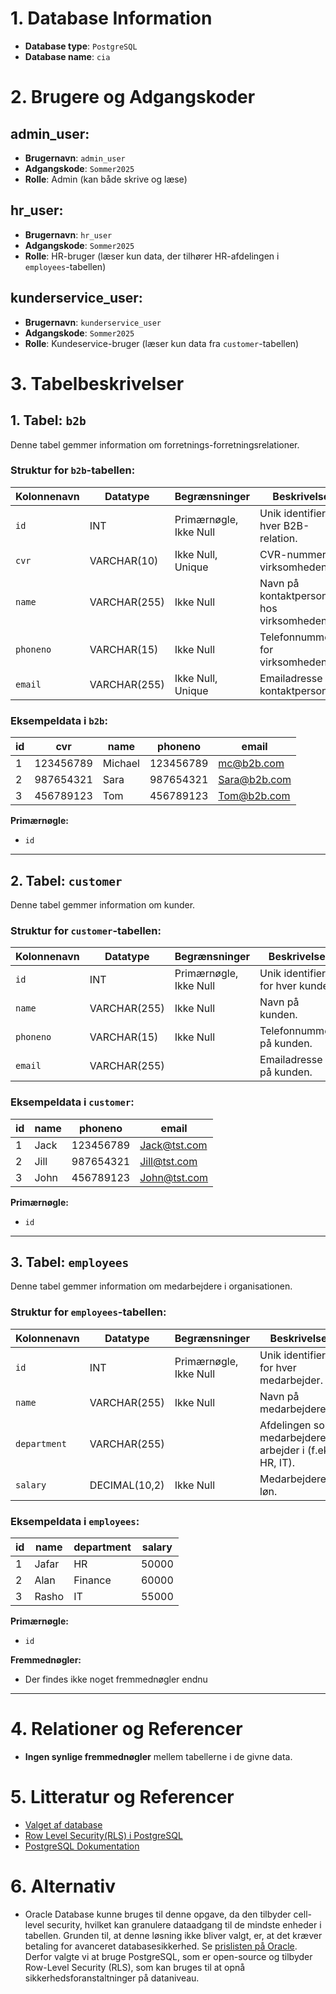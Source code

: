 # 1. Database Information
* **Database type**: `PostgreSQL`
* **Database name**: `cia`

# 2. Brugere og Adgangskoder
## admin_user:
* **Brugernavn**: `admin_user`
* **Adgangskode**: `Sommer2025`
* **Rolle**: Admin (kan både skrive og læse)

## hr_user:
* **Brugernavn**: `hr_user`
* **Adgangskode**: `Sommer2025`
* **Rolle**: HR-bruger (læser kun data, der tilhører HR-afdelingen i `employees`-tabellen)

## kunderservice_user:
* **Brugernavn**: `kunderservice_user`
* **Adgangskode**: `Sommer2025`
* **Rolle**: Kundeservice-bruger (læser kun data fra `customer`-tabellen)

# 3. Tabelbeskrivelser

## 1. Tabel: `b2b`
Denne tabel gemmer information om forretnings-forretningsrelationer.

### Struktur for `b2b`-tabellen:

| Kolonnenavn    | Datatype    | Begrænsninger             | Beskrivelse                                  |
|----------------|-------------|---------------------------|----------------------------------------------|
| `id`           | INT         | Primærnøgle, Ikke Null    | Unik identifier for hver B2B-relation.       |
| `cvr`          | VARCHAR(10) | Ikke Null, Unique         | CVR-nummer for virksomheden.                 |
| `name`         | VARCHAR(255) | Ikke Null                 | Navn på kontaktpersonen hos virksomheden.    |
| `phoneno`      | VARCHAR(15) | Ikke Null                 | Telefonnummer for virksomheden.              |
| `email`        | VARCHAR(255) | Ikke Null, Unique         | Emailadresse på kontaktpersonen.             |

### Eksempeldata i `b2b`:

| id | cvr       | name    | phoneno   | email           |
|----|-----------|---------|-----------|-----------------|
| 1  | 123456789 | Michael | 123456789 | mc@b2b.com      |
| 2  | 987654321 | Sara    | 987654321 | Sara@b2b.com    |
| 3  | 456789123 | Tom     | 456789123 | Tom@b2b.com     |

**Primærnøgle:**
- `id`

---

## 2. Tabel: `customer`
Denne tabel gemmer information om kunder.

### Struktur for `customer`-tabellen:

| Kolonnenavn    | Datatype    | Begrænsninger             | Beskrivelse                                    |
|----------------|-------------|---------------------------|-----------------------------------------------|
| `id`           | INT         | Primærnøgle, Ikke Null    | Unik identifier for hver kunde.               |
| `name`         | VARCHAR(255) | Ikke Null                 | Navn på kunden.                               |
| `phoneno`      | VARCHAR(15)  | Ikke Null                 | Telefonnummer på kunden.                      |
| `email`        | VARCHAR(255) |                           | Emailadresse på kunden.                       |

### Eksempeldata i `customer`:

| id | name  | phoneno   | email           |
|----|-------|-----------|-----------------|
| 1  | Jack  | 123456789 | Jack@tst.com    |
| 2  | Jill  | 987654321 | Jill@tst.com    |
| 3  | John  | 456789123 | John@tst.com    |

**Primærnøgle:**
- `id`

---

## 3. Tabel: `employees`
Denne tabel gemmer information om medarbejdere i organisationen.

### Struktur for `employees`-tabellen:

| Kolonnenavn    | Datatype    | Begrænsninger             | Beskrivelse                                      |
|----------------|-------------|---------------------------|--------------------------------------------------|
| `id`           | INT         | Primærnøgle, Ikke Null    | Unik identifier for hver medarbejder.            |
| `name`         | VARCHAR(255) | Ikke Null                 | Navn på medarbejderen.                           |
| `department`   | VARCHAR(255) |                           | Afdelingen som medarbejderen arbejder i (f.eks. HR, IT). |
| `salary`       | DECIMAL(10,2) | Ikke Null                 | Medarbejderens løn.                             |

### Eksempeldata i `employees`:

| id | name  | department | salary |
|----|-------|------------|--------|
| 1  | Jafar | HR         | 50000  |
| 2  | Alan  | Finance    | 60000  |
| 3  | Rasho | IT         | 55000  |

**Primærnøgle:**
- `id`

**Fremmednøgler:**
- Der findes ikke noget fremmednøgler endnu

---

# 4. Relationer og Referencer
- **Ingen synlige fremmednøgler** mellem tabellerne i de givne data.

# 5. Litteratur og Referencer
- [Valget af database](https://satoricyber.com/row-level-security/row-level-security-101/)
- [Row Level Security(RLS) i PostgreSQL](https://satoricyber.com/postgres-security/postgres-row-level-security/)
- [PostgreSQL Dokumentation](https://www.postgresql.org/docs/current/ddl-rowsecurity.html)

# 6. Alternativ
* Oracle Database kunne bruges til denne opgave, da den tilbyder cell-level security, hvilket kan granulere dataadgang til de mindste enheder i tabellen. Grunden til, at denne løsning ikke bliver valgt, er, at det kræver betaling for avanceret databasesikkerhed. Se [prislisten på Oracle](https://www.oracle.com/in/a/ocom/docs/corporate/pricing/technology-price-list-070617.pdf). Derfor valgte vi at bruge PostgreSQL, som er open-source og tilbyder Row-Level Security (RLS), som kan bruges til at opnå sikkerhedsforanstaltninger på dataniveau.